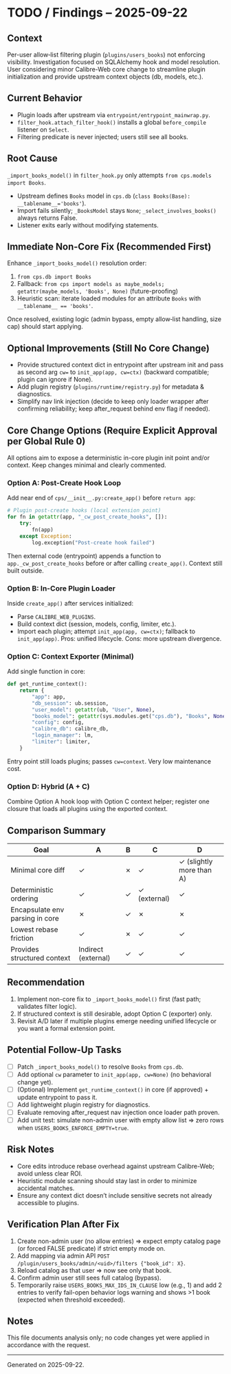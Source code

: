 # TODO / Findings – 2025-09-22

## Context
Per-user allow‑list filtering plugin (`plugins/users_books`) not enforcing visibility. Investigation focused on SQLAlchemy hook and model resolution. User considering minor Calibre-Web core change to streamline plugin initialization and provide upstream context objects (db, models, etc.).

## Current Behavior
- Plugin loads after upstream via `entrypoint/entrypoint_mainwrap.py`.
- `filter_hook.attach_filter_hook()` installs a global `before_compile` listener on `Select`.
- Filtering predicate is never injected; users still see all books.

## Root Cause
`_import_books_model()` in `filter_hook.py` only attempts `from cps.models import Books`.
- Upstream defines `Books` model in `cps.db` (`class Books(Base): __tablename__='books'`).
- Import fails silently; `_BooksModel` stays `None`; `_select_involves_books()` always returns False.
- Listener exits early without modifying statements.

## Immediate Non-Core Fix (Recommended First)
Enhance `_import_books_model()` resolution order:
1. `from cps.db import Books`
2. Fallback: `from cps import models as maybe_models; getattr(maybe_models, 'Books', None)` (future-proofing)
3. Heuristic scan: iterate loaded modules for an attribute `Books` with `__tablename__ == 'books'`.

Once resolved, existing logic (admin bypass, empty allow‑list handling, size cap) should start applying.

## Optional Improvements (Still No Core Change)
- Provide structured context dict in entrypoint after upstream init and pass as second arg `cw=` to `init_app(app, cw=ctx)` (backward compatible; plugin can ignore if None).
- Add plugin registry (`plugins/runtime/registry.py`) for metadata & diagnostics.
- Simplify nav link injection (decide to keep only loader wrapper after confirming reliability; keep after_request behind env flag if needed).

## Core Change Options (Require Explicit Approval per Global Rule 0)
All options aim to expose a deterministic in-core plugin init point and/or context. Keep changes minimal and clearly commented.

### Option A: Post-Create Hook Loop
Add near end of `cps/__init__.py:create_app()` before `return app`:
```python
# Plugin post-create hooks (local extension point)
for fn in getattr(app, "_cw_post_create_hooks", []):
    try:
        fn(app)
    except Exception:
        log.exception("Post-create hook failed")
```
Then external code (entrypoint) appends a function to `app._cw_post_create_hooks` before or after calling `create_app()`. Context still built outside.

### Option B: In-Core Plugin Loader
Inside `create_app()` after services initialized:
- Parse `CALIBRE_WEB_PLUGINS`.
- Build context dict (session, models, config, limiter, etc.).
- Import each plugin; attempt `init_app(app, cw=ctx)`; fallback to `init_app(app)`.
Pros: unified lifecycle. Cons: more upstream divergence.

### Option C: Context Exporter (Minimal)
Add single function in core:
```python
def get_runtime_context():
    return {
        "app": app,
        "db_session": ub.session,
        "user_model": getattr(ub, "User", None),
        "books_model": getattr(sys.modules.get("cps.db"), "Books", None),
        "config": config,
        "calibre_db": calibre_db,
        "login_manager": lm,
        "limiter": limiter,
    }
```
Entry point still loads plugins; passes `cw=context`. Very low maintenance cost.

### Option D: Hybrid (A + C)
Combine Option A hook loop with Option C context helper; register one closure that loads all plugins using the exported context.

## Comparison Summary
| Goal | A | B | C | D |
|------|---|---|---|---|
| Minimal core diff | ✓ | ✗ | ✓ | ✓ (slightly more than A) |
| Deterministic ordering | ✓ | ✓ | ✓ (external) | ✓ |
| Encapsulate env parsing in core | ✗ | ✓ | ✗ | ✗ |
| Lowest rebase friction | ✓ | ✗ | ✓ | ✓ |
| Provides structured context | Indirect (external) | ✓ | ✓ | ✓ |

## Recommendation
1. Implement non-core fix to `_import_books_model()` first (fast path; validates filter logic). 
2. If structured context is still desirable, adopt Option C (exporter) only. 
3. Revisit A/D later if multiple plugins emerge needing unified lifecycle or you want a formal extension point.

## Potential Follow-Up Tasks
- [ ] Patch `_import_books_model()` to resolve `Books` from `cps.db`.
- [ ] Add optional `cw` parameter to `init_app(app, cw=None)` (no behavioral change yet).
- [ ] (Optional) Implement `get_runtime_context()` in core (if approved) + update entrypoint to pass it.
- [ ] Add lightweight plugin registry for diagnostics.
- [ ] Evaluate removing after_request nav injection once loader path proven.
- [ ] Add unit test: simulate non-admin user with empty allow list => zero rows when `USERS_BOOKS_ENFORCE_EMPTY=true`.

## Risk Notes
- Core edits introduce rebase overhead against upstream Calibre-Web; avoid unless clear ROI.
- Heuristic module scanning should stay last in order to minimize accidental matches.
- Ensure any context dict doesn’t include sensitive secrets not already accessible to plugins.

## Verification Plan After Fix
1. Create non-admin user (no allow entries) => expect empty catalog page (or forced FALSE predicate) if strict empty mode on.
2. Add mapping via admin API `POST /plugin/users_books/admin/<uid>/filters {"book_id": X}`.
3. Reload catalog as that user => now see only that book.
4. Confirm admin user still sees full catalog (bypass).
5. Temporarily raise `USERS_BOOKS_MAX_IDS_IN_CLAUSE` low (e.g., 1) and add 2 entries to verify fail-open behavior logs warning and shows >1 book (expected when threshold exceeded).

## Notes
This file documents analysis only; no code changes yet were applied in accordance with the request.

---
Generated on 2025-09-22.
